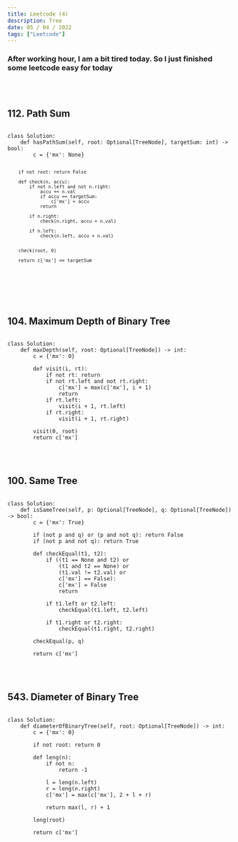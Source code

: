 ```yaml
---
title: Leetcode (4)
description: Tree
date: 05 / 04 / 2022
tags: ["Leetcode"]
---
```


<h3>After working hour, I am a bit tired today. So I just finished some leetcode easy for today</h3>
<br/>
<br/>

<h2>112. Path Sum</h2>
<pre><code class="language-python">
class Solution:
    def hasPathSum(self, root: Optional[TreeNode], targetSum: int) -> bool:
        c = {'mx': None}
        
        if not root: return False
        
        def check(n, accu):
            if not n.left and not n.right:
                accu += n.val
                if accu == targetSum:
                    c['mx'] = accu
                return
            
            if n.right:
                check(n.right, accu + n.val)
                
            if n.left:
                check(n.left, accu + n.val)
            
            
        check(root, 0)
            
        return c['mx'] == targetSum
</code></pre>
<br/>
<br/>

<h2>104. Maximum Depth of Binary Tree</h2>

<pre><code class="language-python">
class Solution:
    def maxDepth(self, root: Optional[TreeNode]) -> int:
        c = {'mx': 0}
        
        def visit(i, rt):
            if not rt: return
            if not rt.left and not rt.right:
                c['mx'] = max(c['mx'], i + 1)
                return 
            if rt.left:
                visit(i + 1, rt.left)
            if rt.right:
                visit(i + 1, rt.right)
        
        visit(0, root)
        return c['mx']
</code></pre>
<br/>
<br/>

<h2>100. Same Tree</h2>

<pre><code class="language-python">
class Solution:
    def isSameTree(self, p: Optional[TreeNode], q: Optional[TreeNode]) -> bool:
        c = {'mx': True}
            
        if (not p and q) or (p and not q): return False
        if (not p and not q): return True
        
        def checkEqual(t1, t2):
            if ((t1 == None and t2) or
                (t1 and t2 == None) or 
                (t1.val != t2.val) or 
                c['mx'] == False):
                c['mx'] = False
                return
            
            if t1.left or t2.left:
                checkEqual(t1.left, t2.left)
                
            if t1.right or t2.right:
                checkEqual(t1.right, t2.right)
            
        checkEqual(p, q)
        
        return c['mx']
</code></pre>
<br/>
<br/>

<h2>543. Diameter of Binary Tree</h2>

<pre><code class="language-python">
class Solution:
    def diameterOfBinaryTree(self, root: Optional[TreeNode]) -> int:
        c = {'mx': 0}
        
        if not root: return 0
        
        def leng(n):
            if not n:
                return -1
            
            l = leng(n.left)
            r = leng(n.right)
            c['mx'] = max(c['mx'], 2 + l + r)
            
            return max(l, r) + 1
        
        leng(root)
        
        return c['mx']
</code></pre>
<br/>
<br/>
